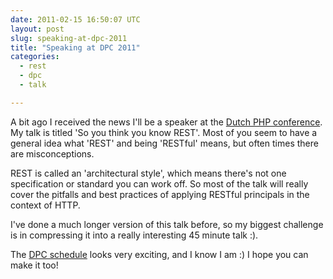 ```yaml
---
date: 2011-02-15 16:50:07 UTC
layout: post
slug: speaking-at-dpc-2011
title: "Speaking at DPC 2011"
categories:
  - rest
  - dpc
  - talk

---
```

<p>A bit ago I received the news I'll be a speaker at the <a href="http://www.phpconference.nl/">Dutch PHP conference</a>. My talk is titled 'So you think you know REST'. Most of you seem to have a general idea what 'REST' and being 'RESTful' means, but often times there are misconceptions.</p>

<p>REST is called an 'architectural style', which means there's not one specification or standard you can work off. So most of the talk will really cover the pitfalls and best practices of applying RESTful principals in the context of HTTP.</p>

<p>I've done a much longer version of this talk before, so my biggest challenge is in compressing it into a really interesting 45 minute talk :).</p>

<p>The <a href="http://www.phpconference.nl/schedule/">DPC schedule</a> looks very exciting, and I know I am :) I hope you can make it too!</p>